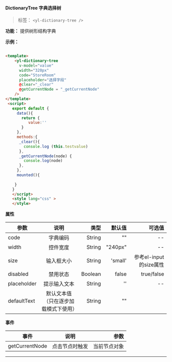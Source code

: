 #### DictionaryTree 字典选择树

> 标签： `<yl-dictionary-tree />`


  **功能：**  提供树形结构字典

  **示例：**

```html

<template>
    <yl-dictionary-tree 
      v-model="value"
      width="320px"
      code="StoreRoom"
      placeholder="选择字段"
      @clear="_clear"
      @getCurrentNode = "_getCurrentNode"
    />
</template>
 <script>
   export default {
     data(){
       return {
          value:''
       }
     },
     methods:{
      _clear(){
        console.log (this.testvalue)
      },
      _getCurrentNode(node) {
        console.log(node)
      },
     },
     mounted(){
       
    }
   }
   </script>
   <style lang="css" >
   </style>

```

 **属性**

  | 参数        | 说明           |类型   |默认值|可选值|
  | ------------- |:-------------:| -----:|---:|---:|
  | code| 字典编码 | String|"" |--|
  | width| 控件宽度 | String|"240px" |--|
  | size| 输入框大小  | String|'small' |参考el-input的size属性|
  | disabled| 禁用状态  | Boolean|false |true/false|
  | placeholder| 提示输入文本  | String|'' |--|
  | defaultText| 默认文本值 （只在逐步加载模式下使用） | String|"" ||
 

  **事件**

  | 事件        | 说明           |参数   |
  | ------------- |:-------------:| -----:|
  | getCurrentNode| 点击节点时触发 | 当前节点对象|
  
---